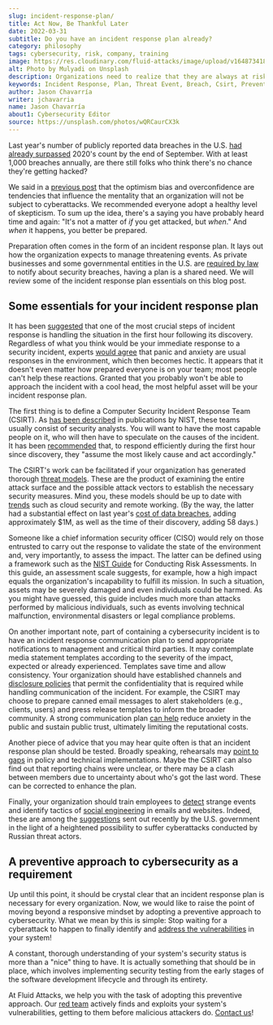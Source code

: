 ```yaml
---
slug: incident-response-plan/
title: Act Now, Be Thankful Later
date: 2022-03-31
subtitle: Do you have an incident response plan already?
category: philosophy
tags: cybersecurity, risk, company, training
image: https://res.cloudinary.com/fluid-attacks/image/upload/v1648734184/blog/incident-response-plan/cover_incident.webp
alt: Photo by Mulyadi on Unsplash
description: Organizations need to realize that they are always at risk of suffering cyberattacks and it is of utmost importance that they have a plan for when that happens.
keywords: Incident Response, Plan, Threat Event, Breach, Csirt, Prevention, Crisis, Ethical Hacking, Pentesting
author: Jason Chavarría
writer: jchavarria
name: Jason Chavarría
about1: Cybersecurity Editor
source: https://unsplash.com/photos/wQRCaurCX3k
---
```


Last year's number of publicly reported data breaches in the U.S.
[had already surpassed](https://notified.idtheftcenter.org/s/2021-q3-data-breach-analysis)
2020's count
by the end of September.
With at least 1,000 breaches annually,
are there still folks
who think there's no chance they're getting hacked?

We said in a [previous post](../optimism-bias/)
that the optimism bias and overconfidence are tendencies
that influence the mentality
that an organization will not be subject to cyberattacks.
We recommended everyone adopt a healthy level of skepticism.
To sum up the idea,
there's a saying you have probably heard time and again:
"It's not a matter of *if* you get attacked, but *when*."
And *when* it happens,
you better be prepared.

Preparation often comes in the form of an incident response plan.
It lays out
how the organization expects to manage threatening events.
As private businesses and some governmental entities
in the U.S.
are [required by law](https://www.ncsl.org/research/telecommunications-and-information-technology/security-breach-notification-laws.aspx)
to notify about security breaches,
having a plan is a shared need.
We will review some of the incident response plan essentials on this blog post.

## Some essentials for your incident response plan

It has been [suggested](https://thehackernews.com/2022/03/the-golden-hour-of-incident-response.html)
that one of the most crucial steps of incident response
is handling the situation in the first hour following its discovery.
Regardless of what you think would be
your immediate response to a security incident,
experts [would agree](https://www.csoonline.com/article/3646616/the-emotional-stages-of-a-data-breach-how-to-deal-with-panic-anger-and-guilt.html)
that panic and anxiety are usual responses in the environment,
which then becomes hectic.
It appears that it doesn't even matter
how prepared everyone is on your team;
most people can't help these reactions.
Granted
that you probably won't be able to approach the incident with a cool head,
the most helpful asset will be your incident response plan.

The first thing is to define
a Computer Security Incident Response Team (CSIRT).
As [has been described](https://csrc.nist.gov/glossary/term/computer_incident_response_team)
in publications by NIST,
these teams usually consist of security analysts.
You will want to have the most capable people on it,
who will then have to speculate on the causes of the incident.
It has been [recommended](https://thehackernews.com/2022/03/the-golden-hour-of-incident-response.html)
that,
to respond efficiently during the first hour since discovery,
they "assume the most likely cause and act accordingly."

The CSIRT's work can be facilitated
if your organization has generated thorough [threat models](https://www.techtarget.com/searchsecurity/post/5-steps-to-implement-threat-modeling-for-incident-response).
These are the product of examining the entire attack surface
and the possible attack vectors
to establish the necessary security measures.
Mind you,
these models should be up to date with [trends](../cybersecurity-trends-2021/)
such as cloud security and remote working.
(By the way,
the latter had a substantial effect on last year's [cost of data breaches](https://www.ibm.com/security/data-breach),
adding approximately $1M,
as well as the time of their discovery,
adding 58 days.)

<div>
<cta-banner
buttontxt="Read more"
link="/solutions/penetration-testing/"
title="Get started with Fluid Attacks' Penetration Testing solution
right now"
/>
</div>

Someone like a chief information security officer (CISO)
would rely on those entrusted to carry out the response
to validate the state of the environment and,
very importantly,
to assess the impact.
The latter can be defined using a framework
such as the [NIST Guide](https://nvlpubs.nist.gov/nistpubs/legacy/sp/nistspecialpublication800-30r1.pdf)
for Conducting Risk Assessments.
In this guide,
an assessment scale suggests,
for example,
how a high impact equals the organization's incapability
to fulfill its mission.
In such a situation,
assets may be severely damaged
and even individuals could be harmed.
As you might have guessed,
this guide includes much more than attacks performed by malicious individuals,
such as events involving technical malfunction,
environmental disasters
or legal compliance problems.

On another important note,
part of containing a cybersecurity incident is
to have an incident response communication plan
to send appropriate notifications to management
and critical third parties.
It may contemplate media statement templates
according to the severity of the impact,
expected or already experienced.
Templates save time and allow consistency.
Your organization should have established channels and [disclosure policies](../iso-iec-29147/)
that permit the confidentiality
that is required while handling communication of the incident.
For example,
the CSIRT may choose to prepare canned email messages
to alert stakeholders (e.g., clients, users)
and press release templates
to inform the broader community.
A strong communication plan [can help](https://www.secureworld.io/resources/youve-been-breached.-now-what)
reduce anxiety in the public and sustain public trust,
ultimately limiting the reputational costs.

Another piece of advice
that you may hear quite often is
that an incident response plan should be tested.
Broadly speaking,
rehearsals may [point to gaps](https://stephen-semmelroth.medium.com/learning-from-equifax-why-businesses-must-rehearse-incident-response-plan-e92cf024ce5f)
in policy and technical implementations.
Maybe the CSIRT can also find out
that reporting chains were unclear,
or there may be a clash between members
due to uncertainty about who's got the last word.
These can be corrected to enhance the plan.

Finally,
your organization should train employees
to [detect](../human-security-sensor/) strange events
and identify tactics of [social engineering](../social-engineering/)
in emails and websites.
Indeed,
these are among the [suggestions](../protection-recommendation-us/)
sent out recently by the U.S. government
in the light of a heightened possibility to suffer cyberattacks
conducted by Russian threat actors.

## A preventive approach to cybersecurity as a requirement

Up until this point,
it should be crystal clear
that an incident response plan is necessary for every organization.
Now,
we would like to raise the point
of moving beyond a responsive mindset
by adopting a preventive approach to cybersecurity.
What we mean by this is simple:
Stop waiting for a cyberattack to happen
to finally identify and [address the vulnerabilities](../../solutions/vulnerability-management/)
in your system!

A constant,
thorough understanding of your system's security status
is more than a "nice" thing to have.
It is actually something that should be in place,
which involves implementing security testing
from the early stages of the software development lifecycle
and through its entirety.

At Fluid Attacks,
we help you with the task of adopting this preventive approach.
Our [red team](../../solutions/red-teaming/) actively finds
and exploits your system's vulnerabilities,
getting to them before malicious attackers do.
[Contact us](../../contact-us/)\!
